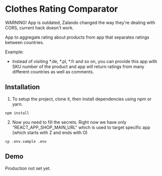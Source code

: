 # Clothes Rating Comparator
WARNING!
App is outdated, Zalando changed the way they're dealing with CORS, current hack doesn't work.

App to aggregate rating about products from app that separates ratings between countries. 

Example:
- Instead of visiting *.de, *.pl, *.fr and so on, you can provide this app with SKU number of the product and app will return ratings from many different countries as well as comments.

## Installation

1. To setup the project, clone it, then install dependencies using npm or yarn.
```
npm install
```

2. Now you need to fill the secrets. Right now we have only "REACT_APP_SHOP_MAIN_URL" which is used to target specific app (which starts with Z and ends with O)
```
cp .env.sample .env
```

## Demo
Production not set yet.
